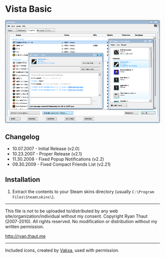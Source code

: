 # Vista Basic

![Preview](Preview.png?raw=true)

## Changelog

- 10.07.2007 - Initial Release (v2.0)
- 10.23.2007 - Proper Release (v2.1)
- 11.30.2008 - Fixed Popup Notifications (v2.2)
- 09.30.2009 - Fixed Compact Friends List (v2.21)

## Installation

1. Extract the contents to your Steam skins directory (usually `C:\Program Files\Steam\skins\`).

- - -

This file is not to be uploaded to/distributed by any web site/organization/individual without my consent.
Copyright Ryan Thaut (2007-2010). All rights reserved. No modification or distribution without my written permission.

<http://ryan.thaut.me>

- - -

Included icons, created by [Vaksa](http://vaksa.deviantart.com), used with permission.
